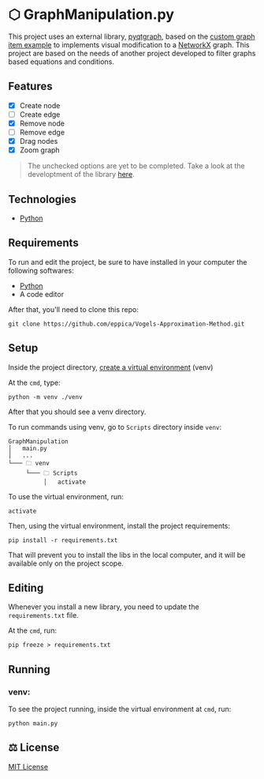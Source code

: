 # ⬡ GraphManipulation.py

This project uses an external library, [pyqtgraph](https://github.com/pyqtgraph/pyqtgraph), based on the [custom graph item example](https://github.com/pyqtgraph/pyqtgraph/blob/develop/examples/CustomGraphItem.py)
to implements visual modification to a [NetworkX](https://networkx.org) graph. This project are based on the needs of another project developed to filter graphs based equations and conditions.

## Features
- [x] Create node
- [ ] Create edge
- [x] Remove node
- [ ] Remove edge
- [x] Drag nodes
- [x] Zoom graph

> The unchecked options are yet to be completed. Take a look at the developtment of the library [here]().

## Technologies
- [Python](https://www.python.org)

## Requirements

To run and edit the project, be sure to have installed in your computer the following softwares:

- [Python](https://www.python.org/downloads/)
- A code editor

After that, you'll need to clone this repo:

```
git clone https://github.com/eppica/Vogels-Approximation-Method.git
```

## Setup

Inside the project directory, [create a virtual environment](https://docs.python.org/3/library/venv.html) (venv)

At the ```cmd```, type:

```
python -m venv ./venv
```

After that you should see a venv directory.

To run commands using venv, go to ```Scripts``` directory inside ```venv```:
```
GraphManipulation
│   main.py
│   ...
└─── 🗀 venv
     └─── 🗀 Scripts
          │   activate
```
To use the virtual environment, run:

```
activate
```
Then, using the virtual environment, install the project requirements:

```
pip install -r requirements.txt
```

That will prevent you to install the libs in the local computer, and it will be available only on the project scope.  

## Editing

Whenever you install a new library, you need to update the ```requirements.txt``` file.

At the ```cmd```, run:
```
pip freeze > requirements.txt
```
## Running

### venv:
To see the project running, inside the virtual environment at ```cmd```, run:
```
python main.py
```

## :balance_scale: License

[MIT License](https://github.com/LBeghini/GraphManipulation.py/blob/master/LICENSE)


